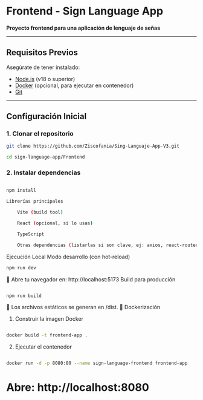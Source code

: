# Frontend - Sign Language App  

**Proyecto frontend para una aplicación de lenguaje de señas**  

---

## Requisitos Previos  
Asegúrate de tener instalado:  
- [Node.js](https://nodejs.org/) (v18 o superior)  
- [Docker](https://www.docker.com/) (opcional, para ejecutar en contenedor)  
- [Git](https://git-scm.com/)  

---

## Configuración Inicial  

### **1. Clonar el repositorio**  
```bash
git clone https://github.com/Ziscofania/Sing-Languaje-App-V3.git
```
```bash
cd sign-language-app/Frontend
```

### **2. Instalar dependencias**
```bash

npm install

Librerías principales

    Vite (build tool)

    React (opcional, si lo usas)

    TypeScript

    Otras dependencias (listarlas si son clave, ej: axios, react-router-dom)
```
Ejecución Local
Modo desarrollo (con hot-reload)

```bash
npm run dev
```
🔹 Abre tu navegador en: http://localhost:5173
Build para producción
```bash

npm run build
```
📁 Los archivos estáticos se generan en /dist.
🐳 Dockerización
1. Construir la imagen Docker
```bash

docker build -t frontend-app .
```
2. Ejecutar el contenedor
```bash

docker run -d -p 8080:80 --name sign-language-frontend frontend-app
```
# Abre: http://localhost:8080
```bash
